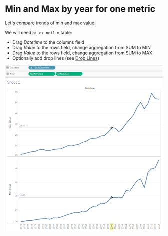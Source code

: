 # Min and Max by year for one metric

Let's compare trends of min and max value.

We will need `bi.ex_net1.m` table:

- Drag _Datetime_ to the columns field
- Drag _Value_ to the rows field, change aggregation from SUM to MIN
- Drag _Value_ to the rows field, change aggregation from SUM to MAX
- Optionally add drop lines (see [Drop Lines](comparision_of_two_metrics_at_one_bar_graph.md/#drop-lines))

![](images/max_min.png)